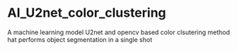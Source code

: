# AI_U2net_color_clustering
A machine learning model U2net and opencv based color clsutering method hat performs object segmentation in a single shot
